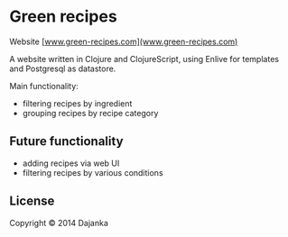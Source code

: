 # Green recipes

Website [www.green-recipes.com](www.green-recipes.com)


A website written in Clojure and ClojureScript, using Enlive for templates and Postgresql as datastore.

Main functionality:

* filtering recipes by ingredient
* grouping recipes by recipe category

## Future functionality

* adding recipes via web UI
* filtering recipes by various conditions

## License

Copyright © 2014 Dajanka

